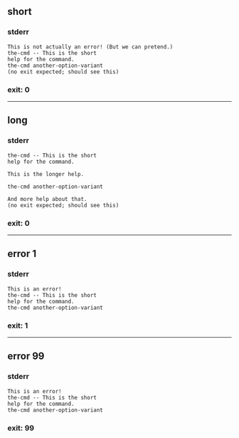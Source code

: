 ## short

### stderr
```
This is not actually an error! (But we can pretend.)
the-cmd -- This is the short
help for the command.
the-cmd another-option-variant
(no exit expected; should see this)
```

### exit: 0

- - - - - - - - - -

## long

### stderr
```
the-cmd -- This is the short
help for the command.

This is the longer help.

the-cmd another-option-variant

And more help about that.
(no exit expected; should see this)
```

### exit: 0

- - - - - - - - - -

## error 1

### stderr
```
This is an error!
the-cmd -- This is the short
help for the command.
the-cmd another-option-variant
```

### exit: 1

- - - - - - - - - -

## error 99

### stderr
```
This is an error!
the-cmd -- This is the short
help for the command.
the-cmd another-option-variant
```

### exit: 99
